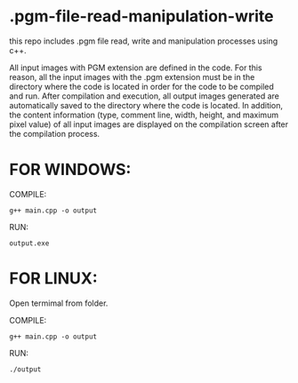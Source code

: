 # .pgm-file-read-manipulation-write
this repo includes .pgm file read, write and manipulation processes using c++.


All input images with PGM extension are defined in the code.
For this reason, all the input images with the .pgm extension must be in the directory where the code is located in order for the code to be compiled and run. 
After compilation and execution, all output images generated are automatically saved to the directory where the code is located. 
In addition, the content information (type, comment line, width, height, and maximum pixel value) of all input images are displayed on the compilation screen after the compilation process.

# FOR WINDOWS:

COMPILE:

	g++ main.cpp -o output

RUN: 

	output.exe



# FOR LINUX:


Open termimal from folder.


COMPILE:

	g++ main.cpp -o output

RUN: 

	./output
  

